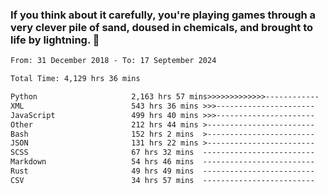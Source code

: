 ### If you think about it carefully, you're playing games through a very clever pile of sand, doused in chemicals, and brought to life by lightning.  👋


<!--START_SECTION:waka-->

```txt
From: 31 December 2018 - To: 17 September 2024

Total Time: 4,129 hrs 36 mins

Python                     2,163 hrs 57 mins>>>>>>>>>>>>>------------   52.41 %
XML                        543 hrs 36 mins >>>----------------------   13.17 %
JavaScript                 499 hrs 40 mins >>>----------------------   12.10 %
Other                      212 hrs 44 mins >------------------------   05.15 %
Bash                       152 hrs 2 mins  >------------------------   03.68 %
JSON                       131 hrs 22 mins >------------------------   03.18 %
SCSS                       67 hrs 32 mins  -------------------------   01.64 %
Markdown                   54 hrs 46 mins  -------------------------   01.33 %
Rust                       49 hrs 49 mins  -------------------------   01.21 %
CSV                        34 hrs 57 mins  -------------------------   00.85 %
```

<!--END_SECTION:waka-->
